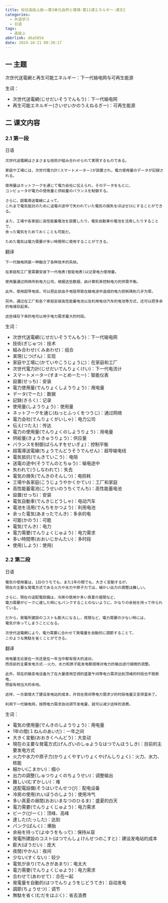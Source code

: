 ```yaml
---
title: 标日高级上册——第3单元自然と環境-第11课エネルギー-课文2
categories:
  - 外语学习
  - 日语
tags:
  - 高级上
abbrlink: d6a5854
date: 2024-10-21 08:39:17
---
```

## 一 主题

次世代送電網と再生可能工ネルギ一：下一代输电网与可再生能源

<!--more-->

生词：

* 次世代送電網(じせだいそうでんもう)：下一代输电网
* 再生可能エネルギー(さいせいかのうえねるぎー)：可再生能源

## 二  课文内容

### 2.1 第一段

日语

```
次世代送電網はさまさまな技術が組み合わせられて実現するものである。

家庭や工場には，次世代電力計(スマートメーター)が設置され，電力使用量のデータが記録される。

使用量はネットフークを通じて電力会社に伝えられ，そのデータをもとに，
コンビュータが電力の使用量と供給量のバランスを制御する。

さらに，超電導送電線によって，
これまで電気抵抗のために送電の途中で失われていた電気の損失をほばゼロにすることができる。

また，工場や各家庭に高性能蓄電池を設置したり，電気自動車の電池を活用したりすることで，
余った電気をためておくことも可能だ。

ためた電気は電力需要が多い時間带に使用することができる。
```

翻译

```
下一代输电网是一种融合了各种技术的系统。

在家庭和工厂里需要安装下一代电表(智能电表)以记录电力使用量。

使用量通过网络传到电力公司，根据这些数据，由计算机来控制电力的供需平衡。

此外，使用超导电缆，可以把此前由于电阻导致在输电途中造成的电力损耗降到几乎为零。

另外，通过在工厂和各个家庭安装高性能蓄电池以及利用电动汽车的电池等方式，还可以把多余的电储存起来。

这些储存下来的电可以用于电力需求量大的时段。
```

生词：

* 次世代送電網(じせだいそうでんもう)：下一代输电网
* 技術(ぎじゅつ)：技术
* 組み合わせ(くみあわせ)：组合
* 実現(じつげん)：实现
* 家庭や工場に(かていやこうじょうに)：在家庭和工厂
* 次世代電力計(じせだいでんりょくけい)：下一代电流计
* スマートメーター(すまーとめーたー)：智能仪表
* 設置(せっち)：安装
* 電力使用量(でんりょくしようりょう)：用电量
* データ(でーた)：数据
* 記録(きろく)：记录
* 使用量(しようりょう)：使用量
* ネットフークを通じ(ねっとふっくをつうじ)：通过网络
* 電力会社(でんりょくがいしゃ)：电力公司
* 伝え(つたえ)：传达
* 電力の使用量(でんりょくのしようりょう)：用电量
* 供給量(きょうきゅうりょう)：供应量
* バランスを制御(ばらんすをせいぎょ)：控制平衡
* 超電導送電線(ちょうでんどうそうでんせん)：超导输电线
* 電気抵抗(でんきていこう)：电阻
* 送電の途中(そうでんのとちゅう)：输电途中
* 失われて(うしなわれて)：失去
* 電気の損失(でんきのそんしつ)：电损耗
* 工場や各家庭(こうじょうやかくかてい)：工厂和家庭
* 高性能蓄電池(こうせいのうちくでんち)：高性能蓄电池
* 設置(せっち)：安装
* 電気自動車(でんきじどうしゃ)：电动汽车
* 電池を活用(でんちをかつよう)：利用电池
* 余った電気(あまったでんき)：多余的电
* 可能(かのう)：可能
* 電気(でんき)：电力
* 電力需要(でんりょくじゅよう)：电力需求
* 多い時間帯(おおいじかんたい)：多时段
* 使用(しよう)：使用(

### 2.2 第二段

日语

```
電気の使用量は，1日のうちでも，また1年の間でも，大きく变動するが，
現在の主要な発電方式である火力や水力や原子力では，細かい出力の調整は難しい。

さらに，現在の送配電設備は，冷房の使用か多い真夏の昼間など，
電力需要がビークに達した時にもパンクすることのないように，かなりの余裕を持って作られている。

だから，発電所建設のコストも膨大になるし，夜間など，電力需要の少ない時には，
電気が余ってしまうことになる。

次世代送電網により，電力需要に合わせて発電量を自動的に調節することて，
このような無駄を省くことができる。
```

翻译

```
用电量无论是在一天还是在一年当中都有很大的波动，
而目前的主要发电方式--火力、水力和原子能发电都很难对电力的输出进行细微的调整。

此外，现在的输变电设备为了在大量使用空调的盛夏午间等电力需求达到顶峰的时段也不致断电，
预留有相当大的余地。

这样，一方面增大了建设发电站的成本，并目在夜间等电力需求少的时段电量又变得富余了。

利用下一代输电网，按照电力需求自动调节发电量，就可以减少这样的浪费。
```

生词：

* 電気の使用量(でんきのしようりょう)：用电量
* 1年の間(１ねんのあいだ)：一年之间
* 大きく変動(おおきくへんどう)：大变动
* 現在の主要な発電方式(げんざいのしゅようなはつでんほうしき)：目前的主要发电方式
* 火力や水力や原子力(かりょくやすいりょくやげんしりょく)：火力、水力、核能
* 細かい(こまかい)：细小
* 出力の調整(しゅつりょくのちょうせい)：调整输出
* 難しい(むずかしい)：难
* 送配電設備(そうはいでんせつび)：配电设备
* 冷房の使用(れいぼうのしよう)：使用冷气
* 多い真夏の昼間(おおいまなつのひるま)：盛夏的白天
* 電力需要(でんりょくじゅよう)：电力需求
* ビーク(びーく)：顶峰、高峰
* 達した(たっした)：达到
* パンク(ぱんく)：爆胎
* 余裕を持って(よゆうをもって)：保持从容
* 発電所建設のコスト(はつでんしょけんせつのこすと)：建设发电站的成本
* 膨大(ぼうだい)：庞大
* 夜間(やかん)：夜间
* 少ない(すくない)：较少
* 電気が余り(でんきがあまり)：电太大
* 電力需要(でんりょくじゅよう)：电力需求
* 合わせて(あわせて)：合在一起
* 発電量を自動的(はつでんりょうをじどうてき)：自动发电
* 調節(ちょうせつ)：调节
* 無駄を省く(むだをはぶく)：省去浪费
